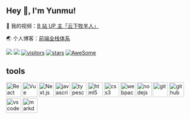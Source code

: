 ## Hey 👋, I'm Yunmu!

:cookie: 我的视频：[B 站 UP 主「云下牧羊人」](https://space.bilibili.com/145679856?spm_id_from=333.1007.0.0)

:earth_asia: 个人博客：[前端全栈体系](https://xixixiaoyu.github.io/fe-blog-website/)

<a href="https://space.bilibili.com/145679856?spm_id_from=333.1007.0.0"><img src="https://img.shields.io/badge/dynamic/json?labelColor=FE7398&logo=bilibili&logoColor=white&label=bilibili%20fans&color=00aeec&query=%24.data.totalSubs&url=https%3A%2F%2Fapi.spencerwoo.com%2Fsubstats%2F%3Fsource%3Dbilibili%26queryKey%3D201738571" /></a> <a href="https://github.com/HearLing"><img src="https://img.shields.io/github/stars/HearLing?color=faf408&label=github%20stars&logo=github" /></a> [![visitors](https://visitor-badge.laobi.icu/badge?page_id=HearLing.HearLing)](https://visitor-badge.laobi.icu/badge?page_id=HearLing.HearLing) [![stars](https://img.shields.io/github/stars/HearLing?color=fefb7b&logo=Undertale)](https://github-readme-stats.vercel.app/api?username=HearLing&hide_title=false&hide_border=true&show_icons=true&include_all_commits=true&line_height=20&bg_color=0,EC6C6C,FFD479,FFFC79,73FA79&theme=graywhite&locale=cn) [![AweSome](https://img.shields.io/badge/Awesome-HearLing-c780fa?logo=Awesome-Lists)](https://github.com/HearLing/awesome-stars-hearling#readme)

## tools

<div style="flex">
<img src="https://cdn.jsdelivr.net/gh/devicons/devicon/icons/react/react-original.svg" width="40" height="40" alt="React"/>
<img src="https://cdn.jsdelivr.net/gh/devicons/devicon/icons/vuejs/vuejs-original.svg" width="40" height="40" alt="Vue"/>
<img src="https://cdn.jsdelivr.net/gh/devicons/devicon/icons/nextjs/nextjs-original.svg" width="40" height="40" alt="Next.js"/>
<img src="https://cdn.jsdelivr.net/gh/devicons/devicon/icons/javascript/javascript-original.svg" width="40" height="40" alt="javascript"/>
<img src="https://cdn.jsdelivr.net/gh/devicons/devicon/icons/typescript/typescript-original.svg"  width="40" height="40" alt="typescript"/>
<img src="https://cdn.jsdelivr.net/gh/devicons/devicon/icons/html5/html5-original.svg" width="40" height="40" alt="html5"/>
<img src="https://cdn.jsdelivr.net/gh/devicons/devicon/icons/css3/css3-original.svg" width="40" height="40" alt="css3"/>
<img src="https://cdn.jsdelivr.net/gh/devicons/devicon/icons/webpack/webpack-original.svg" width="40" height="40" alt="webpack"/>
<img src="https://cdn.jsdelivr.net/gh/devicons/devicon/icons/nodejs/nodejs-original.svg" width="40" height="40" alt="nodejs"/>
<img src="https://cdn.jsdelivr.net/gh/devicons/devicon/icons/git/git-original.svg" width="40" height="40" alt="git"/>
<img src="https://cdn.jsdelivr.net/gh/devicons/devicon/icons/github/github-original.svg"  width="40" height="40" alt="github"/>
<img src="https://cdn.jsdelivr.net/gh/devicons/devicon/icons/vscode/vscode-original.svg" width="40" height="40" alt="vscode"/>
<img src="https://cdn.jsdelivr.net/gh/devicons/devicon/icons/markdown/markdown-original.svg" width="40" height="40" alt="markdown"/>          
</div>
